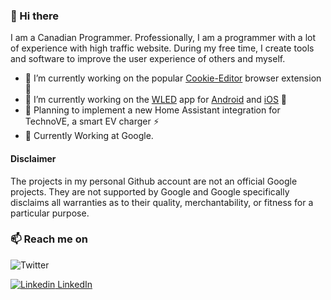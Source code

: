 ### 👋 Hi there 
I am a Canadian Programmer. 
Professionally, I am a programmer with a lot of experience with high traffic website.
During my free time, I create tools and software to improve the user experience of others and myself.

- 🔧 I’m currently working on the popular [Cookie-Editor](https://cookie-editor.cgagnier.ca/) browser extension 🍪
- 🔧 I’m currently working on the [WLED](https://github.com/Aircoookie/WLED/) app for [Android](https://github.com/Moustachauve/WLED-Native-Android) and [iOS](https://github.com/Moustachauve/WLED-Native-iOS) 📱
- 🧠 Planning to implement a new Home Assistant integration for TechnoVE, a smart EV charger ⚡ 
- 💪 Currently Working at Google.

#### Disclaimer
The projects in my personal Github account are not an official Google projects. They are not supported by Google and Google specifically disclaims all warranties as to their quality, merchantability, or fitness for a particular purpose.

### 📫 Reach me on 
![Twitter](https://img.shields.io/twitter/follow/moustachauve?style=social)

[![Linkedin](https://i.stack.imgur.com/gVE0j.png) LinkedIn](https://www.linkedin.com/in/cgagnier/)
